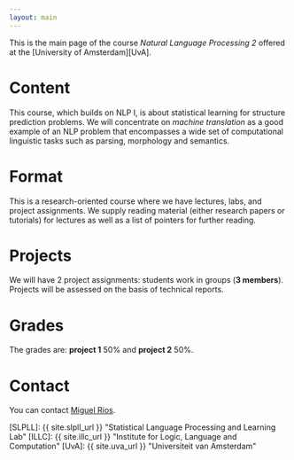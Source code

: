 ```yaml
---
layout: main
---
```





This is the main page of the course *Natural Language Processing 2* offered at the [University of Amsterdam][UvA].

# Content 

This course, which builds on NLP I, is about statistical learning for structure prediction problems. 
We will concentrate on *machine translation* as a good example of an NLP problem that encompasses a wide set of computational linguistic tasks such as parsing, morphology and semantics. 

# Format

This is a research-oriented course where we have lectures, labs, and project assignments.
We supply reading material (either research papers or tutorials) for lectures as well as a list of pointers for further reading.


# Projects

We will have 2 project assignments: students work in groups (**3 members**). Projects will be assessed on the basis of technical reports.


# Grades 

The grades are: **project 1** 50%  and **project 2** 50%. 

# Contact

You can contact [Miguel Rios](http://mriosb08.github.io).

[SLPLL]: {{ site.slpll_url }} "Statistical Language Processing and Learning Lab"
[ILLC]: {{ site.illc_url }} "Institute for Logic, Language and Computation"
[UvA]: {{ site.uva_url }} "Universiteit van Amsterdam"
